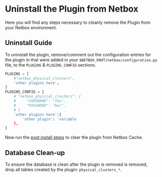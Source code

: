 # Uninstall the Plugin from Netbox

Here you will find any steps necessary to cleanly remove the Plugin from your Netbox environment.

## Uninstall Guide

To uninstall the plugin, remove/comment out the configuration entries for the plugin in that were added in your `$NETBOX_ROOT/netbox/configuration.py` file, to the `PLUGINS` & `PLUGINS_CONFIG` sections.

```python
PLUGINS = [
    #"netbox_physical_clusters",
    'other plugins here',
]
PLUGINS_CONFIG = {
    # "netbox_physical_clusters": {
    #     "USERNAME": "foo",
    #     "PASSWORD": "bar",
    # }
    'other plugins here':{
        'other plugin': 'variable
    },
}
```

Now run the [post install steps](install.md/#post-install-steps) to clear the plugin from Netbox Cache.

## Database Clean-up

To ensure the database is clean after the plugin is removed is removed, drop all tables created by the plugin: `physical_clusters_*`.
